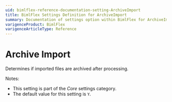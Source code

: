 ```yaml
---
uid: bimlflex-reference-documentation-setting-ArchiveImport
title: BimlFlex Settings Definition for ArchiveImport
summary: Documentation of settings option within BimlFlex for ArchiveImport
varigenceProduct: BimlFlex
varigenceArticleType: Reference
---
```


# Archive Import

Determines if imported files are archived after processing.

Notes:

* This setting is part of the *Core* settings category.
* The default value for this setting is `Y`.
